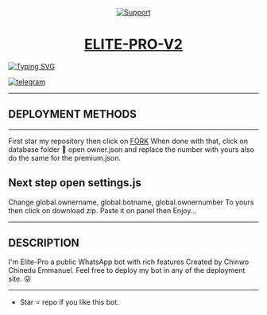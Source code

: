 </p>
</p>
<p align="center">
  <a href="https://chat.whatsapp.com/GRIeuAnUgk54u2IL5ujUxJ">
    <img alt=Support weight="10" src="https://telegra.ph/file/3e81c19e2e4424a41eca2.jpg"> 
    </p>
<h1 align="center">    ELITE-PRO-V2
</h1>
<p align="center"> 
    </p>
    </p>

   [![Typing SVG](https://readme-typing-svg.herokuapp.com?font=Rockstar-ExtraBold&color=BBDEFB&lines=WELCOME+TO+ELITE+PRO+V2+MADE+BY;CHINWO+CHINEDU+EMMANUEL;THANKS+FOR+VISITING+MY+REPO)](https://git.io/typing-svg)
   

<a aria-label="Chat me" href="https://t.me/Chinedu_md" target="_blank">
    <img alt="telegram" src="https://img.shields.io/badge/Chat Me-25D366?style=for-the-badge&logo=telegram&logoColor=white" />
  </a>

---

## DEPLOYMENT METHODS
---

First star my repository then click on [FORK](https://github.com/elite-md/Elite-Pro-V2/fork)
When done with that, click on database folder 📂 open owner.json and replace the number with yours also do the same for the premium.json.



## Next step open settings.js
Change 
global.ownername,
global.botname,
global.ownernumber
To yours then click on download zip.
Paste it on panel then Enjoy...

---

  ## DESCRIPTION
I'm Elite-Pro a public WhatsApp bot with rich features Created by Chinwo Chinedu Emmanuel. Feel free to deploy my bot in any of the deployment site. 😜

 --- 
- Star ⭐ repo if you like this bot.

